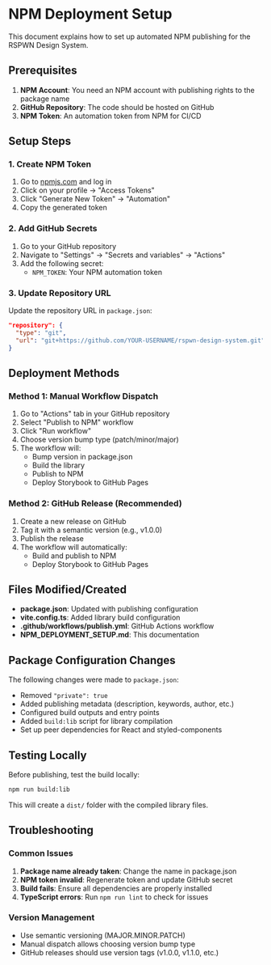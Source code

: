 # NPM Deployment Setup

This document explains how to set up automated NPM publishing for the RSPWN Design System.

## Prerequisites

1. **NPM Account**: You need an NPM account with publishing rights to the package name
2. **GitHub Repository**: The code should be hosted on GitHub
3. **NPM Token**: An automation token from NPM for CI/CD

## Setup Steps

### 1. Create NPM Token

1. Go to [npmjs.com](https://npmjs.com) and log in
2. Click on your profile → "Access Tokens"
3. Click "Generate New Token" → "Automation"
4. Copy the generated token

### 2. Add GitHub Secrets

1. Go to your GitHub repository
2. Navigate to "Settings" → "Secrets and variables" → "Actions"
3. Add the following secret:
   - `NPM_TOKEN`: Your NPM automation token

### 3. Update Repository URL

Update the repository URL in `package.json`:
```json
"repository": {
  "type": "git",
  "url": "git+https://github.com/YOUR-USERNAME/rspwn-design-system.git"
}
```

## Deployment Methods

### Method 1: Manual Workflow Dispatch
1. Go to "Actions" tab in your GitHub repository
2. Select "Publish to NPM" workflow
3. Click "Run workflow"
4. Choose version bump type (patch/minor/major)
5. The workflow will:
   - Bump version in package.json
   - Build the library
   - Publish to NPM
   - Deploy Storybook to GitHub Pages

### Method 2: GitHub Release (Recommended)
1. Create a new release on GitHub
2. Tag it with a semantic version (e.g., v1.0.0)
3. Publish the release
4. The workflow will automatically:
   - Build and publish to NPM
   - Deploy Storybook to GitHub Pages

## Files Modified/Created

- **package.json**: Updated with publishing configuration
- **vite.config.ts**: Added library build configuration  
- **.github/workflows/publish.yml**: GitHub Actions workflow
- **NPM_DEPLOYMENT_SETUP.md**: This documentation

## Package Configuration Changes

The following changes were made to `package.json`:
- Removed `"private": true`
- Added publishing metadata (description, keywords, author, etc.)
- Configured build outputs and entry points
- Added `build:lib` script for library compilation
- Set up peer dependencies for React and styled-components

## Testing Locally

Before publishing, test the build locally:
```bash
npm run build:lib
```

This will create a `dist/` folder with the compiled library files.

## Troubleshooting

### Common Issues
1. **Package name already taken**: Change the name in package.json
2. **NPM token invalid**: Regenerate token and update GitHub secret
3. **Build fails**: Ensure all dependencies are properly installed
4. **TypeScript errors**: Run `npm run lint` to check for issues

### Version Management
- Use semantic versioning (MAJOR.MINOR.PATCH)
- Manual dispatch allows choosing version bump type
- GitHub releases should use version tags (v1.0.0, v1.1.0, etc.)